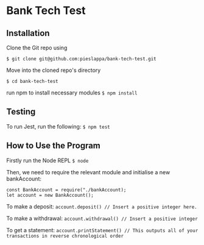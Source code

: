 # Bank Tech Test

## Installation

Clone the Git repo using

`$ git clone git@github.com:pieslappa/bank-tech-test.git`

Move into the cloned repo's directory

`$ cd bank-tech-test`

run npm to install necessary modules
`$ npm install`

## Testing

To run Jest, run the following:
`$ npm test`

## How to Use the Program

Firstly run the Node REPL
`$ node`

Then, we need to require the relevant module and initialise a new bankAccount:

```
const BankAccount = require("./bankAccount);
let account = new BankAccount();
```

To make a deposit:
`account.deposit() // Insert a positive integer here.`

To make a withdrawal:
`account.withdrawal() // Insert a positive integer`

To get a statement:
`account.printStatement() // This outputs all of your transactions in reverse chronological order`
